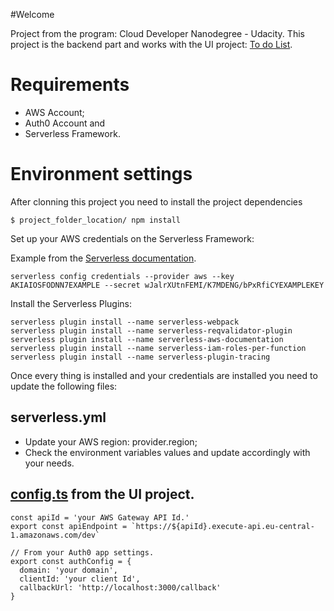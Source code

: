 #Welcome

Project from the program: Cloud Developer Nanodegree - Udacity. This project is the backend part and works with the UI project: [To do List](https://github.com/flaviofrancisco/todo-list-ui).

# Requirements

- AWS Account;
- Auth0 Account and
- Serverless Framework.

# Environment settings

After clonning this project you need to install the project dependencies

```
$ project_folder_location/ npm install
```

Set up your AWS credentials on the Serverless Framework:

Example from the [Serverless documentation](https://www.serverless.com/framework/docs/providers/aws/guide/credentials/).

```
serverless config credentials --provider aws --key AKIAIOSFODNN7EXAMPLE --secret wJalrXUtnFEMI/K7MDENG/bPxRfiCYEXAMPLEKEY
```

Install the Serverless Plugins:

```
serverless plugin install --name serverless-webpack
serverless plugin install --name serverless-reqvalidator-plugin
serverless plugin install --name serverless-aws-documentation
serverless plugin install --name serverless-iam-roles-per-function
serverless plugin install --name serverless-plugin-tracing
```

Once every thing is installed and your credentials are installed you need to update the following files:

## serverless.yml

- Update your AWS region: provider.region;
- Check the environment variables values and update accordingly with your needs.

## [config.ts](https://github.com/flaviofrancisco/todo-list-ui/blob/master/src/config.ts) from the UI project.

```
const apiId = 'your AWS Gateway API Id.'
export const apiEndpoint = `https://${apiId}.execute-api.eu-central-1.amazonaws.com/dev`

// From your Auth0 app settings.
export const authConfig = {  
  domain: 'your domain',            
  clientId: 'your client Id',
  callbackUrl: 'http://localhost:3000/callback'
}
```


